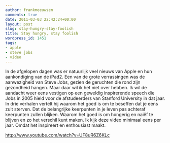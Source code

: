 ```yaml
---
author: frankmeeuwsen
comments: true
date: 2011-03-03 22:42:24+00:00
layout: post
slug: stay-hungry-stay-foolish
title: Stay hungry, stay foolish
wordpress_id: 1451
tags:
- apple
- steve jobs
- video
---
```


In de afgelopen dagen was er natuurlijk veel nieuws van Apple en hun aankondiging van de iPad2. Een van de grote verrassingen was de aanwezigheid van Steve Jobs, gezien de geruchten die rond zijn gezondheid hangen. Maar daar wil ik het niet over hebben. Ik wil de aandacht weer eens vestigen op een geweldig inspirerende speech die Jobs in 2005 hield voor de afstudeerders van Stanford University in dat jaar. In drie verhalen vertelt hij waarom het goed is om te beseffen dat je eens zult sterven. Dat de belangrijke keerpunten in je leven pas achteraf keerpunten zullen blijken. Waarom het goed is om hongerig en naiëf te blijven en zo het verschil kunt maken. Ik kijk deze video minimaal eens per jaar. Omdat het inspireert en enthousiast maakt. 

http://www.youtube.com/watch?v=UF8uR6Z6KLc
